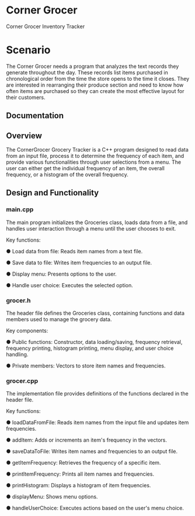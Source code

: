 # Corner Grocer
Corner Grocer Inventory Tracker

# Scenario
The Corner Grocer needs a program that analyzes the text records they generate throughout the day. These records list items purchased in chronological order from the time the store opens to the time it closes. They are interested in rearranging their produce section and need to know how often items are purchased so they can create the most effective layout for their customers.

## Documentation

## Overview
The CornerGrocer Grocery Tracker is a C++ program designed to read data from an input file, process it to determine the frequency of each item, and provide various functionalities through user selections from a menu. The user can either get the individual frequency of an item, the overall frequency, or a histogram of the overall frequency. 
## Design and Functionality

### main.cpp
The main program initializes the Groceries class, loads data from a file, and handles user interaction through a menu until the user chooses to exit.

Key functions:
  
  ● Load data from file: Reads item names from a text file.
 
  ●	Save data to file: Writes item frequencies to an output file.
 
  ●	Display menu: Presents options to the user.
 
  ●	Handle user choice: Executes the selected option.

### grocer.h
The header file defines the Groceries class, containing functions and data members used to manage the grocery data.

Key components:

●	Public functions: Constructor, data loading/saving, frequency retrieval, frequency printing, histogram printing, menu display, and user choice handling.

●	Private members: Vectors to store item names and frequencies.

### grocer.cpp
The implementation file provides definitions of the functions declared in the header file.

Key functions:

●	loadDataFromFile: Reads item names from the input file and updates item frequencies.

●	addItem: Adds or increments an item's frequency in the vectors.

●	saveDataToFile: Writes item names and frequencies to an output file.

●	getItemFrequency: Retrieves the frequency of a specific item.

●	printItemFrequency: Prints all item names and frequencies.

●	printHistogram: Displays a histogram of item frequencies.

●	displayMenu: Shows menu options.

●	handleUserChoice: Executes actions based on the user's menu choice.
